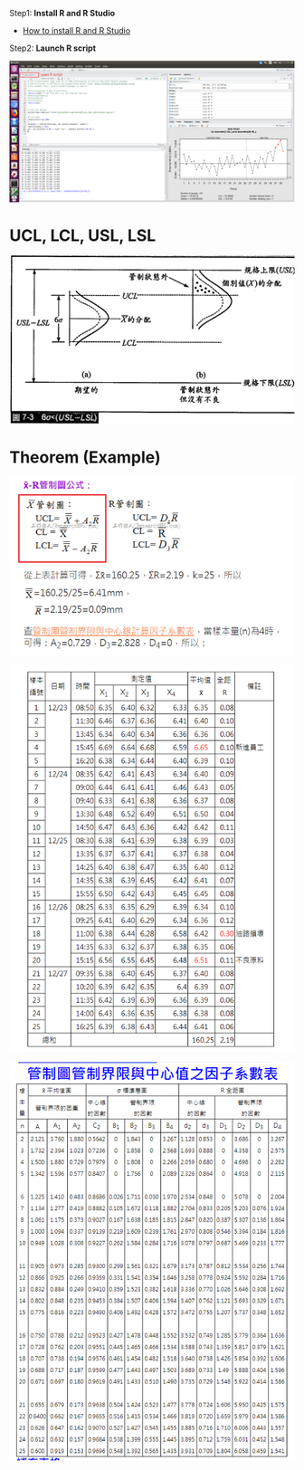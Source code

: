 Step1: **Install R and R Studio**
* [How to install R and R Studio](https://github.com/ivan0124/python-programming/wiki/How-to-install-R-and-R-Studio)

Step2: **Launch R script**

![result link](https://github.com/ivan0124/python-programming/blob/master/images/R_20190315_5.png)

# UCL, LCL, USL, LSL

![result link](https://github.com/ivan0124/python-programming/blob/master/images/M_20190317_8.png)

# Theorem (Example)

![result link](https://github.com/ivan0124/python-programming/blob/master/images/M_20190317_6.png)

![result link](https://github.com/ivan0124/python-programming/blob/master/images/M_20190317_5.png)

![result link](https://github.com/ivan0124/python-programming/blob/master/images/M_20190317_7.png)



